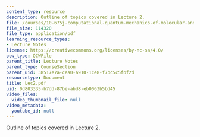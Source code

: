 ```yaml
---
content_type: resource
description: Outline of topics covered in Lecture 2.
file: /courses/10-675j-computational-quantum-mechanics-of-molecular-and-extended-systems-fall-2004/0d803335b7dd87beabd8eb0063b5bd45_Lec2.pdf
file_size: 114320
file_type: application/pdf
learning_resource_types:
- Lecture Notes
license: https://creativecommons.org/licenses/by-nc-sa/4.0/
ocw_type: OCWFile
parent_title: Lecture Notes
parent_type: CourseSection
parent_uid: 38517e7a-cea0-a910-1ce8-f7bc5c5fbf2d
resourcetype: Document
title: Lec2.pdf
uid: 0d803335-b7dd-87be-abd8-eb0063b5bd45
video_files:
  video_thumbnail_file: null
video_metadata:
  youtube_id: null
---
```

Outline of topics covered in Lecture 2.
